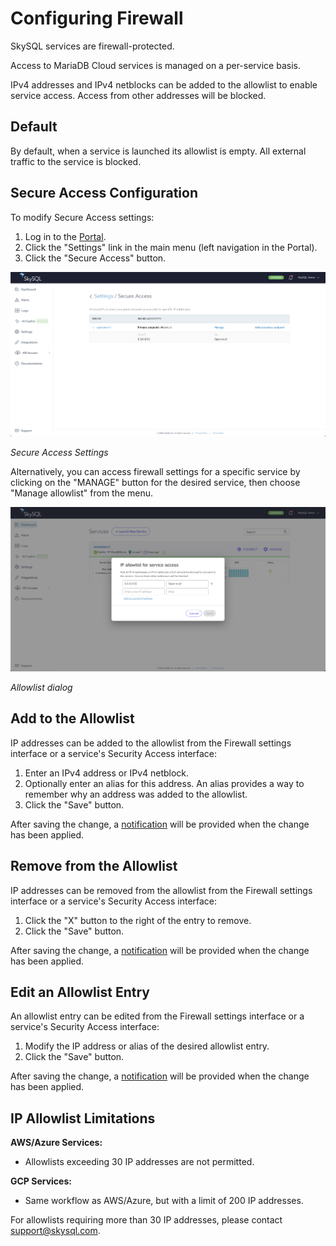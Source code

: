 # Configuring Firewall

SkySQL services are firewall-protected.

Access to MariaDB Cloud services is managed on a per-service basis.

IPv4 addresses and IPv4 netblocks can be added to the allowlist to enable service access. Access from other addresses will be blocked.

## **Default**

By default, when a service is launched its allowlist is empty. All external traffic to the service is blocked.

## **Secure Access Configuration**

To modify Secure Access settings:

1. Log in to the [Portal](https://app.skysql.com/dashboard).
2. Click the "Settings" link in the main menu (left navigation in the Portal).
3. Click the "Secure Access" button.

[![secure-access.png](secure-access.png)](secure-access.png)

*Secure Access Settings*

Alternatively, you can access firewall settings for a specific service by clicking on the "MANAGE" button for the desired service, then choose "Manage allowlist" from the menu.

[![allow-list-dialog.png](allow-list-dialog.png)](allow-list-dialog.png)

*Allowlist dialog*

## **Add to the Allowlist**

IP addresses can be added to the allowlist from the Firewall settings interface or a service's Security Access interface:

1. Enter an IPv4 address or IPv4 netblock.
2. Optionally enter an alias for this address. An alias provides a way to remember why an address was added to the allowlist.
3. Click the "Save" button.

After saving the change, a [notification](<../Portal features/Notifications.md>) will be provided when the change has been applied.

## **Remove from the Allowlist**

IP addresses can be removed from the allowlist from the Firewall settings interface or a service's Security Access interface:

1. Click the "X" button to the right of the entry to remove.
2. Click the "Save" button.

After saving the change, a [notification](<../Portal features/Notifications.md>) will be provided when the change has been applied.

## **Edit an Allowlist Entry**

An allowlist entry can be edited from the Firewall settings interface or a service's Security Access interface:

1. Modify the IP address or alias of the desired allowlist entry.
2. Click the "Save" button.

After saving the change, a [notification](<../Portal features/Notifications.md>) will be provided when the change has been applied.

## **IP Allowlist Limitations**

**AWS/Azure Services:**
- Allowlists exceeding 30 IP addresses are not permitted.

**GCP Services:**
- Same workflow as AWS/Azure, but with a limit of 200 IP addresses.

For allowlists requiring more than 30 IP addresses, please contact [support@skysql.com](mailto:support@skysql.com).
